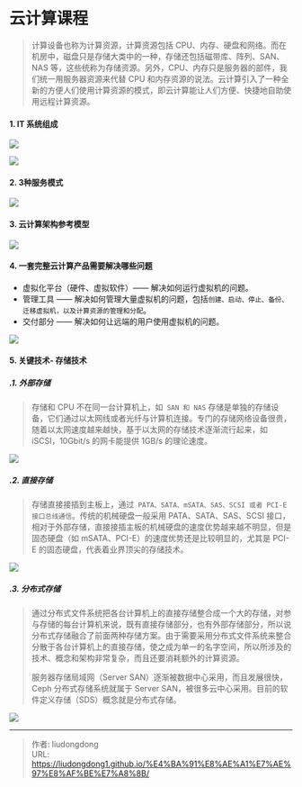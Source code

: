 # 云计算课程


> 计算设备也称为计算资源，计算资源包括 CPU、内存、硬盘和网络。而在机房中，磁盘只是存储大类中的一种，存储还包括磁带库、阵列、SAN、NAS 等，这些统称为存储资源。另外，CPU、内存只是服务器的部件，我们统一用服务器资源来代替 CPU 和内存资源的说法。云计算引入了一种全新的方便人们使用计算资源的模式，即云计算能让人们方便、快捷地自助使用远程计算资源。

#### 1. IT 系统组成

![](https://lddpicture.oss-cn-beijing.aliyuncs.com/picture/image-20220403122608142.png)

![](https://lddpicture.oss-cn-beijing.aliyuncs.com/picture/image-20220403122811184.png)

#### 2. 3种服务模式

![](https://lddpicture.oss-cn-beijing.aliyuncs.com/picture/image-20220403123003378.png)

#### 3. 云计算架构参考模型

![](https://lddpicture.oss-cn-beijing.aliyuncs.com/picture/image-20220403123439881.png)

#### 4. 一套完整云计算产品需要解决哪些问题

- 虚拟化平台（硬件、虚拟软件）—— 解决如何运行虚拟机的问题。
- 管理工具 —— 解决如何管理大量虚拟机的问题，包括`创建、启动、停止、备份、迁移虚拟机，以及计算资源的管理和分配`。
- 交付部分 —— 解决如何让远端的用户使用虚拟机的问题。

![](https://lddpicture.oss-cn-beijing.aliyuncs.com/picture/image-20220403123654345.png)

#### 5. 关键技术- 存储技术

##### .1. 外部存储

> 存储和 CPU 不在同一台计算机上，如` SAN 和 NAS` 存储是单独的存储设备，它们通过以太网线或者光纤与计算机连接。专门的存储网络设备很贵，随着以太网速度越来越快，基于以太网的存储技术逐渐流行起来，如 iSCSI，10Gbit/s 的网卡能提供 1GB/s 的理论速度。

![](https://lddpicture.oss-cn-beijing.aliyuncs.com/picture/image-20220403124738109.png)

##### .2. 直接存储

> 存储直接接插到主板上，通过` PATA、SATA、mSATA、SAS、SCSI 或者 PCI-E 接口总线通信`。传统的机械硬盘一般采用 PATA、SATA、SAS、SCSI 接口，相对于外部存储，直接接插主板的机械硬盘的速度优势越来越不明显，但是固态硬盘（如 mSATA、PCI-E）的速度优势还是比较明显的，尤其是 PCI-E 的固态硬盘，代表着业界顶尖的存储技术。

![](https://lddpicture.oss-cn-beijing.aliyuncs.com/picture/image-20220403124836282.png)

##### .3. 分布式存储

> 通过分布式文件系统把各台计算机上的直接存储整合成一个大的存储，对参与存储的每台计算机来说，既有直接存储部分，也有外部存储部分，所以说分布式存储融合了前面两种存储方案。由于需要采用分布式文件系统来整合分散于各台计算机上的直接存储，使之成为单一的名字空间，所以所涉及的技术、概念和架构非常复杂，而且还要消耗额外的计算资源。
>
> 服务器存储局域网（Server SAN）逐渐被数据中心采用，而且发展很快，Ceph 分布式存储系统就属于 Server SAN，被很多云中心采用。目前的软件定义存储（SDS）概念就是分布式存储。

![](https://lddpicture.oss-cn-beijing.aliyuncs.com/picture/image-20220403124947825.png)

---

> 作者: liudongdong  
> URL: https://liudongdong1.github.io/%E4%BA%91%E8%AE%A1%E7%AE%97%E8%AF%BE%E7%A8%8B/  

